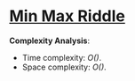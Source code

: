 # [Min Max Riddle](https://www.hackerrank.com/challenges/min-max-riddle)

__Complexity Analysis__:
* Time complexity: _O()_.
* Space complexity: _O()_.
